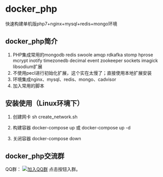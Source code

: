 # docker_php
快速构建单机版php7+nginx+mysql+redis+mongo环境

## docker_php简介

1.  PHP集成常用的mongodb redis swoole amqp rdkafka stomp hprose mcrypt inotify timezonedb decimal event zookeeper sockets imagick libsodium扩展
2.  不使用pecl进行初始化扩展，这个实在太慢了；直接使用本地扩展安装
3.  环境集成nginx、mysql、redis、mongo、cadvisor
4.  加入常用的脚本

## 安装使用（Linux环境下）

1.  创建网卡
sh create_network.sh

2. 构建容器
docker-compose up 或 docker-compose up -d

3. 关闭容器
docker-compose down

## docker_php交流群
QQ群： [![加入QQ群](https://img.shields.io/badge/860141333-blue.svg)](https://jq.qq.com/?_wv=1027&k=5LnVfBr)  点击按钮入群。
